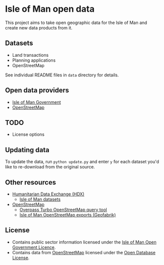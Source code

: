 # Isle of Man open data

This project aims to take open geographic data for the Isle of Man and create new data products from it.

## Datasets

* Land transactions
* Planning applications
* OpenStreetMap

See individual README files in `data` directory for details.

## Open data providers

* [Isle of Man Government](https://www.gov.im/about-the-government/government/open-data/)
* [OpenStreetMap](https://www.openstreetmap.org)

## TODO

* License options

## Updating data

To update the data, run `python update.py` and enter `y` for each dataset you'd like to re-download from the original 
source.

## Other resources

* [Humanitarian Data Exchange (HDX)](https://data.humdata.org)
  * [Isle of Man datasets](https://data.humdata.org/group/imn)
* [OpenStreetMap](https://www.openstreetmap.org)
  * [Overpass Turbo OpenStreetMap query tool](https://www.overpass-turbo.eu)
  * [Isle of Man OpenStreetMap exports (Geofabrik)](https://download.geofabrik.de/europe/isle-of-man.html)

## License

* Contains public sector information licensed under the [Isle of Man Open Government Licence](https://www.gov.im/about-this-site/open-government-licence/).
* Contains data from [OpenStreetMap](https://www.openstreetmap.org) licensed under the [Open Database License](https://www.openstreetmap.org/copyright).